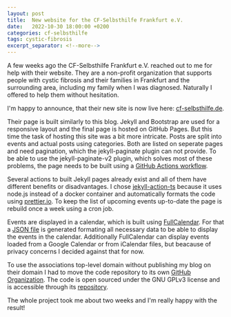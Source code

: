```yaml
---
layout: post
title:  New website for the CF-Selbsthilfe Frankfurt e.V.
date:   2022-10-30 18:00:00 +0200
categories: cf-selbsthilfe
tags: cystic-fibrosis
excerpt_separator: <!--more-->
---
```


A few weeks ago the CF-Selbsthilfe Frankfurt e.V. reached out to me for help with their website. They are a non-profit organization that supports people with cystic fibrosis and their families in Frankfurt and the surrounding area, including my family when I was diagnosed. Naturally I offered to help them without hesitation.

I'm happy to announce, that their new site is now live here: <a class="link" href="https://cf-selbsthilfe.de/">cf-selbsthilfe.de</a>.

<!--more-->

Their page is built similarly to this blog. Jekyll and Bootstrap are used for a responsive layout and the final page is hosted on GitHub Pages. But this time the task of hosting this site was a bit more intricate. Posts are split into events and actual posts using categories. Both are listed on seperate pages and need pagination, which the jekyll-paginate plugin can not provide. To be able to use the jekyll-paginate-v2 plugin, which solves most of these problems, the page needs to be built using a <a class="link" href="https://github.com/CF-Selbsthilfe/cf-selbsthilfe.de/blob/main/.github/workflows/jekyll.yml">GitHub Actions workflow</a>.

Several actions to built Jekyll pages already exist and all of them have different benefits or disadvantages. I chose <a class="link" href="https://github.com/limjh16/jekyll-action-ts">jekyll-action-ts</a> because it uses node.js instead of a docker container and automatically formats the code using <a class="link" href="https://prettier.io">prettier.io</a>. To keep the list of upcoming events up-to-date the page is rebuild once a week using a cron job.

Events are displayed in a calendar, which is built using <a class="link" href="https://fullcalendar.io">FullCalendar</a>. For that a <a class="link" href="https://github.com/CF-Selbsthilfe/cf-selbsthilfe.de/blob/main/_pages/events.html">JSON file</a> is generated formating all necessary data to be able to display the events in the calendar. Additionally FullCalendar can display events loaded from a Google Calendar or from iCalendar files, but beacause of privacy concerns I decided against that for now.

To use the associations top-level domain without publishing my blog on their domain I had to move the code repository to its own <a class="link" href="https://github.com/CF-Selbsthilfe">GitHub Organization</a>. The code is open sourced under the GNU GPLv3 license and is accessible through its <a class="link" href="https://github.com/CF-Selbsthilfe/cf-selbsthilfe.de">repository</a>.

The whole project took me about two weeks and I'm really happy with the result!



